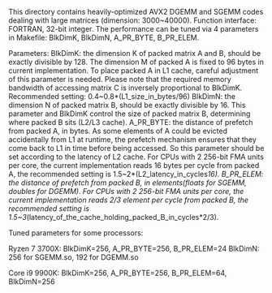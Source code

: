 This directory contains heavily-optimized AVX2 DGEMM and SGEMM codes dealing with large matrices (dimension: 3000~40000).
Function interface: FORTRAN, 32-bit integer.
The performance can be tuned via 4 parameters in Makefile: BlkDimK, BlkDimN, A_PR_BYTE, B_PR_ELEM.

Parameters:
  BlkDimK: the dimension K of packed matrix A and B, should be exactly divisible by 128. 
           The dimension M of packed A is fixed to 96 bytes in current implementation.
           To place packed A in L1 cache, careful adjustment of this parameter is needed.
           Please note that the required memory bandwidth of accessing matrix C is inversely proportional to BlkDimK.
           Recommended setting: 0.4~0.8*(L1_size_in_bytes/96)
  BlkDimN: the dimension N of packed matrix B, should be exactly divisible by 16.
           This parameter and BlkDimK control the size of packed matrix B, determining where packed B sits (L2/L3 cache).
  A_PR_BYTE: the distance of prefetch from packed A, in bytes.
             As some elements of A could be evicted accidentally from L1 at runtime, the prefetch mechanism ensures that they come back to L1 in time before being accessed.
             So this parameter should be set according to the latency of L2 cache.
             For CPUs with 2 256-bit FMA units per core, the current implementation reads 16 bytes per cycle from packed A, the recommended setting is 1.5~2*(L2_latency_in_cycles*16).
  B_PR_ELEM: the distance of prefetch from packed B, in elements(floats for SGEMM, doubles for DGEMM).
             For CPUs with 2 256-bit FMA units per core, the current implementation reads 2/3 element per cycle from packed B, the recommended setting is 1.5~3*(latency_of_the_cache_holding_packed_B_in_cycles*2/3).


Tuned parameters for some processors:

Ryzen 7 3700X:
  BlkDimK=256, A_PR_BYTE=256, B_PR_ELEM=24
  BlkDimN: 256 for SGEMM.so, 192 for DGEMM.so
  
Core i9 9900K:
  BlkDimK=256, A_PR_BYTE=256, B_PR_ELEM=64, BlkDimN=256
